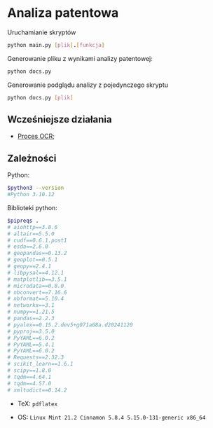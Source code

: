 Analiza patentowa
=================

Uruchamianie skryptów

```sh
python main.py [plik].[funkcja]
```

Generowanie pliku z wynikami analizy patentowej:

```sh
python docs.py
```

Generowanie podglądu analizy z pojedynczego skryptu

```sh
python docs.py [plik]
```

Wcześniejsze działania
----------------------

- [Proces OCR](https://github.com/adamAfro/UPRP/tree/OCR);



Zależności
----------

Python:

```sh
$python3 --version
#Python 3.10.12
```

Biblioteki python:

```sh
$pipreqs .
# aiohttp==3.8.6
# altair==5.5.0
# cudf==0.6.1.post1
# esda==2.6.0
# geopandas==0.13.2
# geoplot==0.5.1
# geopy==2.4.1
# libpysal==4.12.1
# matplotlib==3.5.1
# microdata==0.8.0
# nbconvert==7.16.6
# nbformat==5.10.4
# networkx==3.1
# numpy==1.21.5
# pandas==2.2.3
# pyalex==0.15.2.dev5+g071a68a.d20241120
# pyproj==3.5.0
# PyYAML==6.0.2
# PyYAML==5.4.1
# PyYAML==6.0.2
# Requests==2.32.3
# scikit_learn==1.6.1
# scipy==1.8.0
# tqdm==4.64.1
# tqdm==4.57.0
# xmltodict==0.14.2
```

- TeX: `pdflatex`

- OS: `Linux Mint 21.2 Cinnamon 5.8.4 5.15.0-131-generic x86_64`